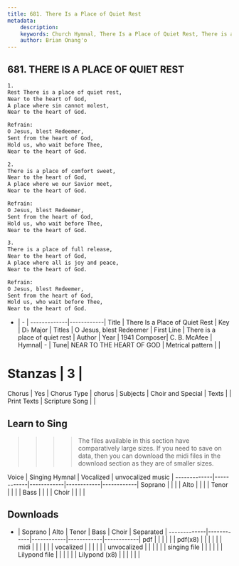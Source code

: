 ```yaml
---
title: 681. There Is a Place of Quiet Rest
metadata:
    description: 
    keywords: Church Hymnal, There Is a Place of Quiet Rest, There is a place of quiet rest, O Jesus, blest Redeemer
    author: Brian Onang'o
---
```



## 681. THERE IS A PLACE OF QUIET REST

```txt
1.
Rest There is a place of quiet rest, 
Near to the heart of God, 
A place where sin cannot molest, 
Near to the heart of God. 

Refrain:
O Jesus, blest Redeemer, 
Sent from the heart of God, 
Hold us, who wait before Thee, 
Near to the heart of God. 

2.
There is a place of comfort sweet, 
Near to the heart of God, 
A place where we our Savior meet, 
Near to the heart of God. 

Refrain:
O Jesus, blest Redeemer, 
Sent from the heart of God, 
Hold us, who wait before Thee, 
Near to the heart of God. 

3.
There is a place of full release, 
Near to the heart of God, 
A place where all is joy and peace, 
Near to the heart of God.

Refrain:
O Jesus, blest Redeemer, 
Sent from the heart of God, 
Hold us, who wait before Thee, 
Near to the heart of God. 

```

- |   -  |
-------------|------------|
Title | There Is a Place of Quiet Rest |
Key | D♭ Major |
Titles | O Jesus, blest Redeemer |
First Line | There is a place of quiet rest |
Author | 
Year | 1941
Composer| C. B. McAfee |
Hymnal|  - |
Tune| NEAR TO THE HEART OF GOD |
Metrical pattern | |
# Stanzas | 3 |
Chorus | Yes |
Chorus Type | chorus |
Subjects | Choir and Special |
Texts |  |
Print Texts | 
Scripture Song |  |
  
## Learn to Sing

>>>> The files available in this section have comparatively large sizes. If you need to save on data, then you can download the midi files in the download section as they are of smaller sizes.

Voice |  Singing Hymnal | Vocalized | unvocalized music |
-------------|------------|------------|------------|------------|
Soprano | | | |
Alto | | | |
Tenor | | | |
Bass | | | |
Choir | | | |

## Downloads

- |  Soprano | Alto | Tenor | Bass | Choir | Separated |
-------------|------------|------------|------------|------------|
pdf | | | | | |
pdf(x8) | | | | | |
midi | | | | | |
vocalized | | | | | |
unvocalized | | | | | |
singing file | | | | | |
Lilypond file | | | | | |
Lilypond (x8) | | | | | |
  